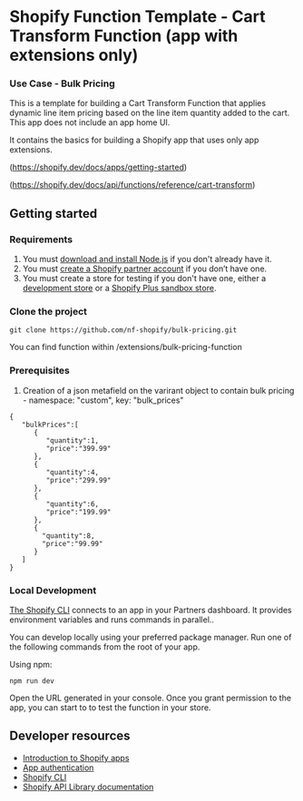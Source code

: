 # Shopify Function Template - Cart Transform Function (app with extensions only)
### Use Case - Bulk Pricing

This is a template for building a Cart Transform Function that applies dynamic line item pricing based on the line item quantity added to the cart. This app does not include an app home UI.

It contains the basics for building a Shopify app that uses only app extensions.

(https://shopify.dev/docs/apps/getting-started)

(https://shopify.dev/docs/api/functions/reference/cart-transform)

## Getting started

### Requirements

1. You must [download and install Node.js](https://nodejs.org/en/download/) if you don't already have it.
1. You must [create a Shopify partner account](https://partners.shopify.com/signup) if you don’t have one.
1. You must create a store for testing if you don't have one, either a [development store](https://help.shopify.com/en/partners/dashboard/development-stores#create-a-development-store) or a [Shopify Plus sandbox store](https://help.shopify.com/en/partners/dashboard/managing-stores/plus-sandbox-store).

### Clone the project
```
git clone https://github.com/nf-shopify/bulk-pricing.git
```
You can find function within /extensions/bulk-pricing-function

### Prerequisites

1. Creation of a json metafield on the varirant object to contain bulk pricing - namespace: "custom", key: "bulk_prices"
```
{
   "bulkPrices":[
      {
         "quantity":1,
         "price":"399.99"
      },
      {
         "quantity":4,
         "price":"299.99"
      },
      {
         "quantity":6,
         "price":"199.99"
      },
      {
        "quantity":8,
        "price":"99.99"
      }
   ]
}
```


### Local Development

[The Shopify CLI](https://shopify.dev/docs/apps/tools/cli) connects to an app in your Partners dashboard. It provides environment variables and runs commands in parallel..

You can develop locally using your preferred package manager. Run one of the following commands from the root of your app.

Using npm:

```shell
npm run dev
```

Open the URL generated in your console. Once you grant permission to the app, you can start to to test the function in your store.


## Developer resources

- [Introduction to Shopify apps](https://shopify.dev/docs/apps/getting-started)
- [App authentication](https://shopify.dev/docs/apps/auth)
- [Shopify CLI](https://shopify.dev/docs/apps/tools/cli)
- [Shopify API Library documentation](https://github.com/Shopify/shopify-api-js#readme)




